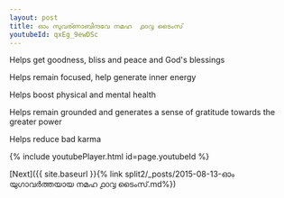 ```yaml
---
layout: post
title: ഓം സുവര്ണാബിന്ദവേ നമഹ  ൧൦൮ ടൈംസ്
youtubeId: qxEg_9ewDSc
---
```

 
 
Helps get goodness, bliss and peace and God's blessings
 
Helps remain focused, help generate inner energy 
 
Helps boost physical and mental health 
 
Helps remain grounded and generates a sense of gratitude towards the greater power 
 
Helps reduce bad karma
 
 
 
 


{% include youtubePlayer.html id=page.youtubeId %}
 
[Next]({{ site.baseurl }}{% link  split2/_posts/2015-08-13-ഓം യുഗാവർത്തയായ നമഹ ൧൦൮ ടൈംസ്.md%})
 
